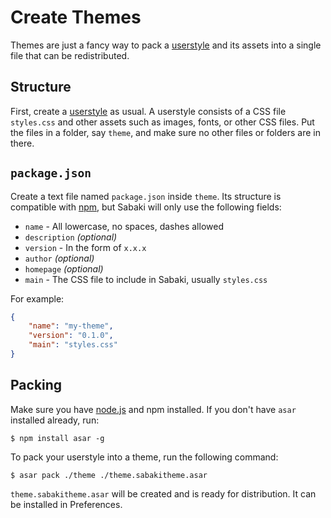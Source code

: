 # Create Themes

Themes are just a fancy way to pack a [userstyle](userstyle-tutorial.md) and its assets into a single file that can be redistributed.

## Structure

First, create a [userstyle](userstyle-tutorial.md) as usual. A userstyle consists of a CSS file `styles.css` and other assets such as images, fonts, or other CSS files. Put the files in a folder, say `theme`, and make sure no other files or folders are in there.

## `package.json`

Create a text file named `package.json` inside `theme`. Its structure is compatible with [npm](https://docs.npmjs.com/getting-started/using-a-package.json), but Sabaki will only use the following fields:

* `name` - All lowercase, no spaces, dashes allowed
* `description` *(optional)*
* `version` - In the form of `x.x.x`
* `author` *(optional)*
* `homepage` *(optional)*
* `main` - The CSS file to include in Sabaki, usually `styles.css`

For example:

~~~json
{
	"name": "my-theme",
    "version": "0.1.0",
    "main": "styles.css"
}
~~~

## Packing

Make sure you have [node.js](https://nodejs.org/) and npm installed. If you don't have `asar` installed already, run:

	$ npm install asar -g

To pack your userstyle into a theme, run the following command:

	$ asar pack ./theme ./theme.sabakitheme.asar

`theme.sabakitheme.asar` will be created and is ready for distribution. It can be installed in Preferences.
